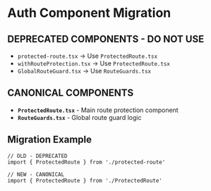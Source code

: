 # Auth Component Migration

## DEPRECATED COMPONENTS - DO NOT USE

- `protected-route.tsx` → Use `ProtectedRoute.tsx` 
- `withRouteProtection.tsx` → Use `ProtectedRoute.tsx`
- `GlobalRouteGuard.tsx` → Use `RouteGuards.tsx`

## CANONICAL COMPONENTS

- **`ProtectedRoute.tsx`** - Main route protection component
- **`RouteGuards.tsx`** - Global route guard logic

## Migration Example

```tsx
// OLD - DEPRECATED
import { ProtectedRoute } from './protected-route'

// NEW - CANONICAL  
import { ProtectedRoute } from './ProtectedRoute'
```